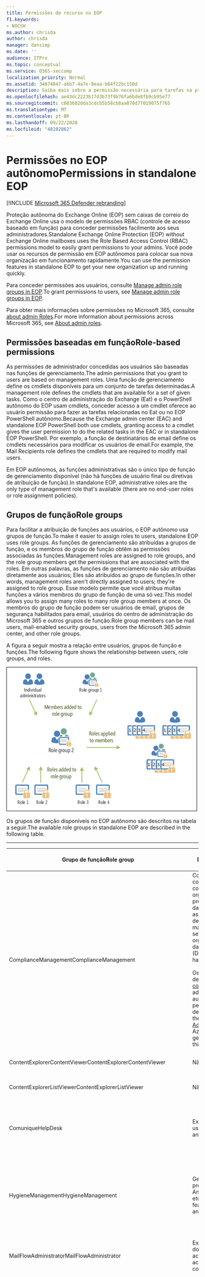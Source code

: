 ```yaml
---
title: Permissões de recurso no EOP
f1.keywords:
- NOCSH
ms.author: chrisda
author: chrisda
manager: dansimp
ms.date: ''
audience: ITPro
ms.topic: conceptual
ms.service: O365-seccomp
localization_priority: Normal
ms.assetid: 34674847-a6b7-4a7e-9eaa-b64f22bc150d
description: Saiba mais sobre a permissão necessária para tarefas na proteção do Exchange Online autônoma
ms.openlocfilehash: ae43dc2223b17d3b73f9b76fa6bde8fb9cb95e77
ms.sourcegitcommit: c083602dda3cdcb5b58cb8aa070d77019075f765
ms.translationtype: MT
ms.contentlocale: pt-BR
ms.lasthandoff: 09/22/2020
ms.locfileid: "48202862"
---
```

# <a name="permissions-in-standalone-eop"></a><span data-ttu-id="3878b-103">Permissões no EOP autônomo</span><span class="sxs-lookup"><span data-stu-id="3878b-103">Permissions in standalone EOP</span></span>

[!INCLUDE [Microsoft 365 Defender rebranding](../includes/microsoft-defender-for-office.md)]


<span data-ttu-id="3878b-104">Proteção autônoma do Exchange Online (EOP) sem caixas de correio do Exchange Online usa o modelo de permissões RBAC (controle de acesso baseado em função) para conceder permissões facilmente aos seus administradores.</span><span class="sxs-lookup"><span data-stu-id="3878b-104">Standalone Exchange Online Protection (EOP) without Exchange Online mailboxes uses the Role Based Access Control (RBAC) permissions model to easily grant permissions to your admins.</span></span> <span data-ttu-id="3878b-105">Você pode usar os recursos de permissão em EOP autônomos para colocar sua nova organização em funcionamento rapidamente.</span><span class="sxs-lookup"><span data-stu-id="3878b-105">You can use the permission features in standalone EOP to get your new organization up and running quickly.</span></span>

<span data-ttu-id="3878b-106">Para conceder permissões aos usuários, consulte [Manage admin role groups in EOP](manage-admin-role-group-permissions-in-eop.md).</span><span class="sxs-lookup"><span data-stu-id="3878b-106">To grant permissions to users, see [Manage admin role groups in EOP](manage-admin-role-group-permissions-in-eop.md).</span></span>

<span data-ttu-id="3878b-107">Para obter mais informações sobre permissões no Microsoft 365, consulte [about admin Roles](https://docs.microsoft.com/microsoft-365/admin/add-users/about-admin-roles).</span><span class="sxs-lookup"><span data-stu-id="3878b-107">For more information about permissions across Microsoft 365, see [About admin roles](https://docs.microsoft.com/microsoft-365/admin/add-users/about-admin-roles).</span></span>

## <a name="role-based-permissions"></a><span data-ttu-id="3878b-108">Permissões baseadas em função</span><span class="sxs-lookup"><span data-stu-id="3878b-108">Role-based permissions</span></span>

<span data-ttu-id="3878b-109">As permissões de administrador concedidas aos usuários são baseadas nas funções de gerenciamento.</span><span class="sxs-lookup"><span data-stu-id="3878b-109">The admin permissions that you grant to users are based on management roles.</span></span> <span data-ttu-id="3878b-110">Uma função de gerenciamento define os cmdlets disponíveis para um conjunto de tarefas determinadas.</span><span class="sxs-lookup"><span data-stu-id="3878b-110">A management role defines the cmdlets that are available for a set of given tasks.</span></span> <span data-ttu-id="3878b-111">Como o centro de administração do Exchange (Eat) e o PowerShell autônomo do EOP usam cmdlets, conceder acesso a um cmdlet oferece ao usuário permissão para fazer as tarefas relacionadas no Eat ou no EOP PowerShell autônomo.</span><span class="sxs-lookup"><span data-stu-id="3878b-111">Because the Exchange admin center (EAC) and standalone EOP PowerShell both use cmdlets, granting access to a cmdlet gives the user permission to do the related tasks in the EAC or in standalone EOP PowerShell.</span></span> <span data-ttu-id="3878b-112">Por exemplo, a função de destinatários de email define os cmdlets necessários para modificar os usuários de email.</span><span class="sxs-lookup"><span data-stu-id="3878b-112">For example, the Mail Recipients role defines the cmdlets that are required to modify mail users.</span></span>

<span data-ttu-id="3878b-113">Em EOP autônomos, as funções administrativas são o único tipo de função de gerenciamento disponível (não há funções de usuário final ou diretivas de atribuição de função).</span><span class="sxs-lookup"><span data-stu-id="3878b-113">In standalone EOP, administrative roles are the only type of management role that's available (there are no end-user roles or role assignment policies).</span></span>

## <a name="role-groups"></a><span data-ttu-id="3878b-114">Grupos de função</span><span class="sxs-lookup"><span data-stu-id="3878b-114">Role groups</span></span>

<span data-ttu-id="3878b-115">Para facilitar a atribuição de funções aos usuários, o EOP autônomo usa grupos de função.</span><span class="sxs-lookup"><span data-stu-id="3878b-115">To make it easier to assign roles to users, standalone EOP uses role groups.</span></span> <span data-ttu-id="3878b-116">As funções de gerenciamento são atribuídas a grupos de função, e os membros do grupo de função obtêm as permissões associadas às funções.</span><span class="sxs-lookup"><span data-stu-id="3878b-116">Management roles are assigned to role groups, and the role group members get the permissions that are associated with the roles.</span></span> <span data-ttu-id="3878b-117">Em outras palavras, as funções de gerenciamento não são atribuídas diretamente aos usuários; Eles são atribuídos ao grupo de funções.</span><span class="sxs-lookup"><span data-stu-id="3878b-117">In other words, management roles aren't directly assigned to users; they're assigned to role group.</span></span> <span data-ttu-id="3878b-118">Esse modelo permite que você atribua muitas funções a vários membros do grupo de função de uma só vez.</span><span class="sxs-lookup"><span data-stu-id="3878b-118">This model allows you to assign many roles to many role group members at once.</span></span> <span data-ttu-id="3878b-119">Os membros do grupo de função podem ser usuários de email, grupos de segurança habilitados para email, usuários do centro de administração do Microsoft 365 e outros grupos de função.</span><span class="sxs-lookup"><span data-stu-id="3878b-119">Role group members can be mail users, mail-enabled security groups, users from the Microsoft 365 admin center, and other role groups.</span></span>

<span data-ttu-id="3878b-120">A figura a seguir mostra a relação entre usuários, grupos de função e funções.</span><span class="sxs-lookup"><span data-stu-id="3878b-120">The following figure shows the relationship between users, role groups, and roles.</span></span>

![Função, grupo de funções e relacionamentos de membros](../../media/ITPro_Security_RBAC_EXO_SimplifiedRoleGroupRelationship.png)

<span data-ttu-id="3878b-122">Os grupos de função disponíveis no EOP autônomo são descritos na tabela a seguir.</span><span class="sxs-lookup"><span data-stu-id="3878b-122">The available role groups in standalone EOP are described in the following table.</span></span>

****

|<span data-ttu-id="3878b-123">Grupo de função</span><span class="sxs-lookup"><span data-stu-id="3878b-123">Role group</span></span>|<span data-ttu-id="3878b-124">Descrição</span><span class="sxs-lookup"><span data-stu-id="3878b-124">Description</span></span>|<span data-ttu-id="3878b-125">Funções padrão atribuídas</span><span class="sxs-lookup"><span data-stu-id="3878b-125">Default roles assigned</span></span>|
|---|---|---|
|<span data-ttu-id="3878b-126">ComplianceManagement</span><span class="sxs-lookup"><span data-stu-id="3878b-126">ComplianceManagement</span></span>|<span data-ttu-id="3878b-127">Configure e gerencie as configurações de conformidade dentro da organização, incluindo prevenção de perda de dados (DLP) se sua assinatura tiver recursos de DLP.</span><span class="sxs-lookup"><span data-stu-id="3878b-127">Configure and manage compliance settings within the organization, including data loss prevention (DLP) if your subscription has DLP capabilities.</span></span> <br/><br/> <span data-ttu-id="3878b-128">Os membros da função de [administrador de conformidade](https://docs.microsoft.com/azure/active-directory/users-groups-roles/directory-assign-admin-roles#compliance-administrator) no Azure ad obtêm automaticamente as permissões desse grupo de função.</span><span class="sxs-lookup"><span data-stu-id="3878b-128">Members of the [Compliance Administrator](https://docs.microsoft.com/azure/active-directory/users-groups-roles/directory-assign-admin-roles#compliance-administrator) role in Azure AD automatically get the permissions of this role group.</span></span>|<span data-ttu-id="3878b-129">Logs de auditoria</span><span class="sxs-lookup"><span data-stu-id="3878b-129">Audit Logs</span></span> <br/><br/> <span data-ttu-id="3878b-130">Administração de conformidade</span><span class="sxs-lookup"><span data-stu-id="3878b-130">Compliance Administration</span></span> <br/><br/> <span data-ttu-id="3878b-131">Gerenciamento de Direitos de Informação</span><span class="sxs-lookup"><span data-stu-id="3878b-131">Information Rights Management</span></span> <br/><br/> <span data-ttu-id="3878b-132">Gerenciamento de retenção</span><span class="sxs-lookup"><span data-stu-id="3878b-132">Retention Management</span></span> <br/><br/> <span data-ttu-id="3878b-133">Logs de auditoria somente para exibição</span><span class="sxs-lookup"><span data-stu-id="3878b-133">View-Only Audit Logs</span></span> <br/><br/> <span data-ttu-id="3878b-134">Configuração Somente para Exibição</span><span class="sxs-lookup"><span data-stu-id="3878b-134">View-Only Configuration</span></span> <br/><br/> <span data-ttu-id="3878b-135">Destinatários Somente para Exibição</span><span class="sxs-lookup"><span data-stu-id="3878b-135">View-Only Recipients</span></span>|
|<span data-ttu-id="3878b-136">ContentExplorerContentViewer</span><span class="sxs-lookup"><span data-stu-id="3878b-136">ContentExplorerContentViewer</span></span>|<span data-ttu-id="3878b-137">Não usado.</span><span class="sxs-lookup"><span data-stu-id="3878b-137">Not used.</span></span>|<span data-ttu-id="3878b-138">Visualizador de conteúdo de classificação de dados</span><span class="sxs-lookup"><span data-stu-id="3878b-138">Data Classification Content Viewer</span></span>|
|<span data-ttu-id="3878b-139">ContentExplorerListViewer</span><span class="sxs-lookup"><span data-stu-id="3878b-139">ContentExplorerListViewer</span></span>|<span data-ttu-id="3878b-140">Não usado.</span><span class="sxs-lookup"><span data-stu-id="3878b-140">Not used.</span></span>|<span data-ttu-id="3878b-141">Visualizador de lista de classificação de dados</span><span class="sxs-lookup"><span data-stu-id="3878b-141">Data Classification List Viewer</span></span>|
|<span data-ttu-id="3878b-142">Comunique</span><span class="sxs-lookup"><span data-stu-id="3878b-142">HelpDesk</span></span>|<span data-ttu-id="3878b-143">Exibir e gerenciar usuários de email.</span><span class="sxs-lookup"><span data-stu-id="3878b-143">View and manage mail users.</span></span>|<span data-ttu-id="3878b-144">Redefinir senha</span><span class="sxs-lookup"><span data-stu-id="3878b-144">Reset Password</span></span> <br/><br/> <span data-ttu-id="3878b-145">Opções do usuário</span><span class="sxs-lookup"><span data-stu-id="3878b-145">User Options</span></span> <br/><br/> <span data-ttu-id="3878b-146">Destinatários Somente para Exibição</span><span class="sxs-lookup"><span data-stu-id="3878b-146">View-Only Recipients</span></span>|
|<span data-ttu-id="3878b-147">HygieneManagement</span><span class="sxs-lookup"><span data-stu-id="3878b-147">HygieneManagement</span></span>|<span data-ttu-id="3878b-148">Gerenciar recursos de proteção (anti-spam, Antimalware, etc.).</span><span class="sxs-lookup"><span data-stu-id="3878b-148">Manage protection features (anti-spam, anti-malware, etc.).</span></span>|<span data-ttu-id="3878b-149">Higiene de transporte</span><span class="sxs-lookup"><span data-stu-id="3878b-149">Transport Hygiene</span></span> <br/><br/> <span data-ttu-id="3878b-150">Configuração Somente para Exibição</span><span class="sxs-lookup"><span data-stu-id="3878b-150">View-Only Configuration</span></span> <br/><br/> <span data-ttu-id="3878b-151">Destinatários Somente para Exibição</span><span class="sxs-lookup"><span data-stu-id="3878b-151">View-Only Recipients</span></span>|
|<span data-ttu-id="3878b-152">MailFlowAdministrator</span><span class="sxs-lookup"><span data-stu-id="3878b-152">MailFlowAdministrator</span></span>|<span data-ttu-id="3878b-153">Exibir e gerenciar domínios e conectores aceitos</span><span class="sxs-lookup"><span data-stu-id="3878b-153">View and manage accepted domains and connectors</span></span>|<span data-ttu-id="3878b-154">Domínios remotos e aceitos</span><span class="sxs-lookup"><span data-stu-id="3878b-154">Remote and Accepted Domains</span></span> <br/><br/> <span data-ttu-id="3878b-155">Destinatários Somente para Exibição</span><span class="sxs-lookup"><span data-stu-id="3878b-155">View-Only Recipients</span></span>|
|<span data-ttu-id="3878b-156">Gerenciamento</span><span class="sxs-lookup"><span data-stu-id="3878b-156">OrganizationManagement</span></span>|<span data-ttu-id="3878b-157">Acesso de administrador a toda a organização e a capacidade de executar praticamente qualquer tarefa.</span><span class="sxs-lookup"><span data-stu-id="3878b-157">Admin access to the entire organization and the ability to perform almost any task.</span></span> <br/><br/> <span data-ttu-id="3878b-158">Os membros da função de [administrador global](https://docs.microsoft.com/azure/active-directory/users-groups-roles/directory-assign-admin-roles#global-administrator--company-administrator) no Azure ad obtêm automaticamente as permissões desse grupo de funções.</span><span class="sxs-lookup"><span data-stu-id="3878b-158">Members of the [Global Administrator](https://docs.microsoft.com/azure/active-directory/users-groups-roles/directory-assign-admin-roles#global-administrator--company-administrator) role in Azure AD automatically get the permissions of this role group.</span></span> <br/><br/> <span data-ttu-id="3878b-159">**Importante**: como o grupo de função gerenciamento é uma função poderosa, somente os usuários que executam tarefas administrativas em nível organizacional devem ser membros desse grupo de função.</span><span class="sxs-lookup"><span data-stu-id="3878b-159">**Important**: Because the OrganizationManagement role group is a powerful role, only users that perform organizational-level administrative tasks should be members of this role group.</span></span>|<span data-ttu-id="3878b-160">AntiMalware</span><span class="sxs-lookup"><span data-stu-id="3878b-160">AntiMalware</span></span> <br/><br/> <span data-ttu-id="3878b-161">Anti</span><span class="sxs-lookup"><span data-stu-id="3878b-161">AntiSpam</span></span> <br/><br/> <span data-ttu-id="3878b-162">Logs de auditoria</span><span class="sxs-lookup"><span data-stu-id="3878b-162">Audit Logs</span></span> <br/><br/> <span data-ttu-id="3878b-163">Administrador de Conformidade</span><span class="sxs-lookup"><span data-stu-id="3878b-163">Compliance Administrator</span></span> <br/><br/> <span data-ttu-id="3878b-164">Grupos dinâmicos de distribuição</span><span class="sxs-lookup"><span data-stu-id="3878b-164">Distribution Groups</span></span> <br/><br/> <span data-ttu-id="3878b-165">Gerenciamento de Direitos de Informação</span><span class="sxs-lookup"><span data-stu-id="3878b-165">Information Rights Management</span></span> <br/><br/> <span data-ttu-id="3878b-166">Criação de Destinatário de Email</span><span class="sxs-lookup"><span data-stu-id="3878b-166">Mail Recipient Creation</span></span> <br/><br/> <span data-ttu-id="3878b-167">Destinatários de Email</span><span class="sxs-lookup"><span data-stu-id="3878b-167">Mail Recipients</span></span> <br/><br/> <span data-ttu-id="3878b-168">Controle de Mensagens</span><span class="sxs-lookup"><span data-stu-id="3878b-168">Message Tracking</span></span> <br/><br/> <span data-ttu-id="3878b-169">Migração</span><span class="sxs-lookup"><span data-stu-id="3878b-169">Migration</span></span> <br/><br/> <span data-ttu-id="3878b-170">Acesso para cliente da organização</span><span class="sxs-lookup"><span data-stu-id="3878b-170">Organization Client Access</span></span> <br/><br/> <span data-ttu-id="3878b-171">Configuração da organização</span><span class="sxs-lookup"><span data-stu-id="3878b-171">Organization Configuration</span></span> <br/><br/> <span data-ttu-id="3878b-172">Configurações de transporte da organização</span><span class="sxs-lookup"><span data-stu-id="3878b-172">Organization Transport Settings</span></span> <br/><br/> <span data-ttu-id="3878b-173">Quarentena</span><span class="sxs-lookup"><span data-stu-id="3878b-173">Quarantine</span></span> <br/><br/> <span data-ttu-id="3878b-174">Diretivas de Destinatário</span><span class="sxs-lookup"><span data-stu-id="3878b-174">Recipient Policies</span></span> <br/><br/> <span data-ttu-id="3878b-175">Domínios remotos e aceitos</span><span class="sxs-lookup"><span data-stu-id="3878b-175">Remote and Accepted Domains</span></span> <br/><br/> <span data-ttu-id="3878b-176">Redefinir senha</span><span class="sxs-lookup"><span data-stu-id="3878b-176">Reset Password</span></span> <br/><br/> <span data-ttu-id="3878b-177">Gerenciamento de retenção</span><span class="sxs-lookup"><span data-stu-id="3878b-177">Retention Management</span></span> <br/><br/> <span data-ttu-id="3878b-178">Gerenciamento de função</span><span class="sxs-lookup"><span data-stu-id="3878b-178">Role Management</span></span> <br/><br/> <span data-ttu-id="3878b-179">Administrador de Segurança</span><span class="sxs-lookup"><span data-stu-id="3878b-179">Security Administrator</span></span> <br/><br/> <span data-ttu-id="3878b-180">Associação e criação de grupos de segurança</span><span class="sxs-lookup"><span data-stu-id="3878b-180">Security Group Creation and Membership</span></span> <br/><br/> <span data-ttu-id="3878b-181">Leitor de segurança</span><span class="sxs-lookup"><span data-stu-id="3878b-181">Security Reader</span></span> <br/><br/> <span data-ttu-id="3878b-182">Administrador de rótulo de confidencialidade</span><span class="sxs-lookup"><span data-stu-id="3878b-182">Sensitivity Label Administrator</span></span> <br/><br/> <span data-ttu-id="3878b-183">Supervisão</span><span class="sxs-lookup"><span data-stu-id="3878b-183">Supervision</span></span> <br/><br/> <span data-ttu-id="3878b-184">Higiene de transporte</span><span class="sxs-lookup"><span data-stu-id="3878b-184">Transport Hygiene</span></span> <br/><br/> <span data-ttu-id="3878b-185">Regras de Transporte</span><span class="sxs-lookup"><span data-stu-id="3878b-185">Transport Rules</span></span> <br/><br/> <span data-ttu-id="3878b-186">Opções do usuário</span><span class="sxs-lookup"><span data-stu-id="3878b-186">User Options</span></span> <br/><br/> <span data-ttu-id="3878b-187">Somente exibição Antimalware</span><span class="sxs-lookup"><span data-stu-id="3878b-187">View-Only AntiMalware</span></span> <br/><br/> <span data-ttu-id="3878b-188">AntiSpam somente para exibição</span><span class="sxs-lookup"><span data-stu-id="3878b-188">View-Only AntiSpam</span></span> <br/><br/> <span data-ttu-id="3878b-189">Logs de auditoria somente para exibição</span><span class="sxs-lookup"><span data-stu-id="3878b-189">View-Only Audit Logs</span></span> <br/><br/> <span data-ttu-id="3878b-190">Configuração Somente para Exibição</span><span class="sxs-lookup"><span data-stu-id="3878b-190">View-Only Configuration</span></span> <br/><br/> <span data-ttu-id="3878b-191">Quarentena somente para exibição</span><span class="sxs-lookup"><span data-stu-id="3878b-191">View-Only Quarantine</span></span> <br/><br/> <span data-ttu-id="3878b-192">Destinatários Somente para Exibição</span><span class="sxs-lookup"><span data-stu-id="3878b-192">View-Only Recipients</span></span> <br/><br/> <span data-ttu-id="3878b-193">Inteligência de ameaças somente para exibição</span><span class="sxs-lookup"><span data-stu-id="3878b-193">View-Only Threat Intelligence</span></span>|
|<span data-ttu-id="3878b-194">QuarantineAdministrator</span><span class="sxs-lookup"><span data-stu-id="3878b-194">QuarantineAdministrator</span></span>|<span data-ttu-id="3878b-195">Gerenciar mensagens em quarentena para todos os destinatários.</span><span class="sxs-lookup"><span data-stu-id="3878b-195">Manage quarantined messages for all recipients.</span></span>|<span data-ttu-id="3878b-196">Quarentena</span><span class="sxs-lookup"><span data-stu-id="3878b-196">Quarantine</span></span>|
|<span data-ttu-id="3878b-197">RecipientManagement</span><span class="sxs-lookup"><span data-stu-id="3878b-197">RecipientManagement</span></span>|<span data-ttu-id="3878b-198">Criar, gerenciar e remover objetos de destinatário na organização.</span><span class="sxs-lookup"><span data-stu-id="3878b-198">Create, manage, and remove recipient objects in the organization.</span></span>|<span data-ttu-id="3878b-199">Grupos dinâmicos de distribuição</span><span class="sxs-lookup"><span data-stu-id="3878b-199">Distribution Groups</span></span> <br/><br/> <span data-ttu-id="3878b-200">Criação de Destinatário de Email</span><span class="sxs-lookup"><span data-stu-id="3878b-200">Mail Recipient Creation</span></span> <br/><br/> <span data-ttu-id="3878b-201">Destinatários de Email</span><span class="sxs-lookup"><span data-stu-id="3878b-201">Mail Recipients</span></span> <br/><br/> <span data-ttu-id="3878b-202">Controle de Mensagens</span><span class="sxs-lookup"><span data-stu-id="3878b-202">Message Tracking</span></span> <br/><br/> <span data-ttu-id="3878b-203">Migração</span><span class="sxs-lookup"><span data-stu-id="3878b-203">Migration</span></span> <br/><br/> <span data-ttu-id="3878b-204">Diretivas de Destinatário</span><span class="sxs-lookup"><span data-stu-id="3878b-204">Recipient Policies</span></span> <br/><br/> <span data-ttu-id="3878b-205">Redefinir senha</span><span class="sxs-lookup"><span data-stu-id="3878b-205">Reset Password</span></span>|
|<span data-ttu-id="3878b-206">RecordsManagement</span><span class="sxs-lookup"><span data-stu-id="3878b-206">RecordsManagement</span></span>|<span data-ttu-id="3878b-207">Configurar recursos de conformidade, como marcas de política de retenção, classificações de mensagens e regras de fluxo de emails (também conhecidas como regras de transporte).</span><span class="sxs-lookup"><span data-stu-id="3878b-207">Configure compliance features, such as retention policy tags, message classifications, and mail flow rules (also known as transport rules).</span></span>|<span data-ttu-id="3878b-208">Rastreamento de Mensagem</span><span class="sxs-lookup"><span data-stu-id="3878b-208">Message Tracking</span></span> <br/><br/> <span data-ttu-id="3878b-209">Gerenciamento de retenção</span><span class="sxs-lookup"><span data-stu-id="3878b-209">Retention Management</span></span> <br/><br/> <span data-ttu-id="3878b-210">Regras de Transporte</span><span class="sxs-lookup"><span data-stu-id="3878b-210">Transport Rules</span></span>|
|<span data-ttu-id="3878b-211">SecurityAdministrator</span><span class="sxs-lookup"><span data-stu-id="3878b-211">SecurityAdministrator</span></span>|<span data-ttu-id="3878b-212">Configure todos os aspectos de proteção na organização (antispam, Antimalware, antifalsificação, quarentena, etc.).</span><span class="sxs-lookup"><span data-stu-id="3878b-212">Configure all aspects of protection in the organization (anti-spam, anti-malware, anti-spoofing, quarantine, etc.).</span></span> <br/><br/> <span data-ttu-id="3878b-213">Os membros da função de [administrador de segurança](https://docs.microsoft.com/azure/active-directory/users-groups-roles/directory-assign-admin-roles#security-administrator) no Azure ad obtêm automaticamente as permissões desse grupo de função.</span><span class="sxs-lookup"><span data-stu-id="3878b-213">Members of the [Security Administrator](https://docs.microsoft.com/azure/active-directory/users-groups-roles/directory-assign-admin-roles#security-administrator) role in Azure AD automatically get the permissions of this role group.</span></span>|<span data-ttu-id="3878b-214">AntiMalware</span><span class="sxs-lookup"><span data-stu-id="3878b-214">AntiMalware</span></span> <br/><br/> <span data-ttu-id="3878b-215">Anti</span><span class="sxs-lookup"><span data-stu-id="3878b-215">AntiSpam</span></span> <br/><br/> <span data-ttu-id="3878b-216">Logs de auditoria</span><span class="sxs-lookup"><span data-stu-id="3878b-216">Audit Logs</span></span> <br/><br/> <span data-ttu-id="3878b-217">Quarentena</span><span class="sxs-lookup"><span data-stu-id="3878b-217">Quarantine</span></span> <br/><br/> <span data-ttu-id="3878b-218">Administrador de Segurança</span><span class="sxs-lookup"><span data-stu-id="3878b-218">Security Administrator</span></span> <br/><br/> <span data-ttu-id="3878b-219">Administrador de rótulo de confidencialidade</span><span class="sxs-lookup"><span data-stu-id="3878b-219">Sensitivity Label Administrator</span></span> <br/><br/> <span data-ttu-id="3878b-220">Somente exibição Antimalware</span><span class="sxs-lookup"><span data-stu-id="3878b-220">View-Only AntiMalware</span></span> <br/><br/> <span data-ttu-id="3878b-221">AntiSpam somente para exibição</span><span class="sxs-lookup"><span data-stu-id="3878b-221">View-Only AntiSpam</span></span> <br/><br/> <span data-ttu-id="3878b-222">Logs de auditoria somente para exibição</span><span class="sxs-lookup"><span data-stu-id="3878b-222">View-Only Audit Logs</span></span> <br/><br/> <span data-ttu-id="3878b-223">Quarentena somente para exibição</span><span class="sxs-lookup"><span data-stu-id="3878b-223">View-Only Quarantine</span></span> <br/><br/> <span data-ttu-id="3878b-224">Inteligência de ameaças somente para exibição</span><span class="sxs-lookup"><span data-stu-id="3878b-224">View-Only Threat Intelligence</span></span>|
|<span data-ttu-id="3878b-225">SecurityReader</span><span class="sxs-lookup"><span data-stu-id="3878b-225">SecurityReader</span></span>|<span data-ttu-id="3878b-226">Acesso somente de exibição a todos os aspectos de proteção na organização (antispam, Antimalware, antifalsificação, quarentena, etc.).</span><span class="sxs-lookup"><span data-stu-id="3878b-226">View-only access to all aspects of protection in the organization (anti-spam, anti-malware, anti-spoofing, quarantine, etc.).</span></span> <br/><br/> <span data-ttu-id="3878b-227">Os membros da função de [leitor de segurança](https://docs.microsoft.com/azure/active-directory/users-groups-roles/directory-assign-admin-roles#security-reader) no Azure ad obtêm automaticamente as permissões desse grupo de função.</span><span class="sxs-lookup"><span data-stu-id="3878b-227">Members of the [Security Reader](https://docs.microsoft.com/azure/active-directory/users-groups-roles/directory-assign-admin-roles#security-reader) role in Azure AD automatically get the permissions of this role group.</span></span>|<span data-ttu-id="3878b-228">Leitor de segurança</span><span class="sxs-lookup"><span data-stu-id="3878b-228">Security Reader</span></span> <br/><br/> <span data-ttu-id="3878b-229">Somente exibição Antimalware</span><span class="sxs-lookup"><span data-stu-id="3878b-229">View-Only AntiMalware</span></span> <br/><br/> <span data-ttu-id="3878b-230">AntiSpam somente para exibição</span><span class="sxs-lookup"><span data-stu-id="3878b-230">View-Only AntiSpam</span></span> <br/><br/> <span data-ttu-id="3878b-231">Quarentena somente para exibição</span><span class="sxs-lookup"><span data-stu-id="3878b-231">View-Only Quarantine</span></span> <br/><br/> <span data-ttu-id="3878b-232">Inteligência de ameaças somente para exibição</span><span class="sxs-lookup"><span data-stu-id="3878b-232">View-Only Threat Intelligence</span></span>|
|<span data-ttu-id="3878b-233">TenantAdmins</span><span class="sxs-lookup"><span data-stu-id="3878b-233">TenantAdmins</span></span>|<span data-ttu-id="3878b-234">A associação a este grupo de funções é sincronizada de forma centralizada em serviços e gerenciada centralmente.</span><span class="sxs-lookup"><span data-stu-id="3878b-234">Membership in this role group is synchronized across services and managed centrally.</span></span> <span data-ttu-id="3878b-235">Por padrão, esse grupo de função não recebe nenhuma função.</span><span class="sxs-lookup"><span data-stu-id="3878b-235">By default, this role group is not assigned any roles.</span></span> <span data-ttu-id="3878b-236">No entanto, ele será um membro do grupo de função gerenciamento da organização e herdará essas permissões.</span><span class="sxs-lookup"><span data-stu-id="3878b-236">However, it will be a member of the Organization Management role group and will inherit those permissions.</span></span>|<span data-ttu-id="3878b-237">Nenhuma</span><span class="sxs-lookup"><span data-stu-id="3878b-237">none</span></span>|
|<span data-ttu-id="3878b-238">ViewOnlyOrganizationManagement</span><span class="sxs-lookup"><span data-stu-id="3878b-238">ViewOnlyOrganizationManagement</span></span>|<span data-ttu-id="3878b-239">Exibir os objetos Recipient, Protection e Configuration e suas propriedades na organização.</span><span class="sxs-lookup"><span data-stu-id="3878b-239">View recipient, protection, and configuration objects and their properties in the organization.</span></span>|<span data-ttu-id="3878b-240">Administrador de Conformidade</span><span class="sxs-lookup"><span data-stu-id="3878b-240">Compliance Administrator</span></span> <br/><br/> <span data-ttu-id="3878b-241">Administrador de Segurança</span><span class="sxs-lookup"><span data-stu-id="3878b-241">Security Administrator</span></span> <br/><br/> <span data-ttu-id="3878b-242">Leitor de segurança</span><span class="sxs-lookup"><span data-stu-id="3878b-242">Security Reader</span></span> <br/><br/> <span data-ttu-id="3878b-243">Administrador de rótulo de confidencialidade</span><span class="sxs-lookup"><span data-stu-id="3878b-243">Sensitivity Label Administrator</span></span> <br/><br/> <span data-ttu-id="3878b-244">Configuração Somente para Exibição</span><span class="sxs-lookup"><span data-stu-id="3878b-244">View-Only Configuration</span></span> <br/><br/> <span data-ttu-id="3878b-245">Destinatários Somente para Exibição</span><span class="sxs-lookup"><span data-stu-id="3878b-245">View-Only Recipients</span></span>|
|

<span data-ttu-id="3878b-246">Se você trabalhar em uma pequena organização que tenha apenas alguns administradores, talvez seja necessário adicionar esses usuários somente ao grupo de função gerenciamento da organização, e talvez nunca seja necessário usar os outros grupos de função.</span><span class="sxs-lookup"><span data-stu-id="3878b-246">If you work in a small organization that has only a few admins, you might need to add those users to the Organization Management role group only, and you may never need to use the other role groups.</span></span> <span data-ttu-id="3878b-247">Se você trabalhar em uma organização maior, você pode ter administradores que executam tarefas específicas, como a configuração de destinatários.</span><span class="sxs-lookup"><span data-stu-id="3878b-247">If you work in a larger organization, you might have admins who perform specific tasks, such as recipient configuration.</span></span> <span data-ttu-id="3878b-248">Nesses casos, você pode adicionar um administrador ao grupo de função de gerenciamento de destinatários e outro administrador ao grupo de função de gerenciamento da organização.</span><span class="sxs-lookup"><span data-stu-id="3878b-248">In those cases, you might add one admin to the Recipient Management role group, and another admin to the Organization Management role group.</span></span> <span data-ttu-id="3878b-249">Esses administradores podem gerenciar suas áreas específicas, mas não terão permissões para gerenciar áreas que não são responsáveis.</span><span class="sxs-lookup"><span data-stu-id="3878b-249">Those admins can then manage their specific areas, but they won't have permissions to manage areas they're not responsible for.</span></span>

<span data-ttu-id="3878b-250">Se is grupos de função internos no Exchange Online não corresponderem à função de trabalho de seus administradores, você poderá criar grupos de função e adicionar funções a eles.</span><span class="sxs-lookup"><span data-stu-id="3878b-250">If the built-in role groups in Exchange Online don't match the job function of your administrators, you can create role groups and add roles to them.</span></span> <span data-ttu-id="3878b-251">Para obter mais informações, consulte [Manage role groups in standalone EOP](manage-admin-role-group-permissions-in-eop.md).</span><span class="sxs-lookup"><span data-stu-id="3878b-251">For more information, see [Manage role groups in standalone EOP](manage-admin-role-group-permissions-in-eop.md).</span></span>

## <a name="roles"></a><span data-ttu-id="3878b-252">Funções</span><span class="sxs-lookup"><span data-stu-id="3878b-252">Roles</span></span>

<span data-ttu-id="3878b-253">As funções internas que estão disponíveis em EOP autônomo são descritas na tabela a seguir.</span><span class="sxs-lookup"><span data-stu-id="3878b-253">The built-in roles that are available in standalone EOP are described in the following table.</span></span>

****

|<span data-ttu-id="3878b-254">Função \* \*</span><span class="sxs-lookup"><span data-stu-id="3878b-254">Role\*\*</span></span>|<span data-ttu-id="3878b-255">Descrição</span><span class="sxs-lookup"><span data-stu-id="3878b-255">Description</span></span>|<span data-ttu-id="3878b-256">Atribuições de grupo de função padrão</span><span class="sxs-lookup"><span data-stu-id="3878b-256">Default role group assignments</span></span>|
|---|---|---|
|<span data-ttu-id="3878b-257">AntiMalware</span><span class="sxs-lookup"><span data-stu-id="3878b-257">AntiMalware</span></span>|<span data-ttu-id="3878b-258">Exibir e modificar a configuração e os relatórios de recursos antimalware.</span><span class="sxs-lookup"><span data-stu-id="3878b-258">View and modify the configuration and reports for anti-malware features.</span></span>|<span data-ttu-id="3878b-259">Gerenciamento</span><span class="sxs-lookup"><span data-stu-id="3878b-259">OrganizationManagement</span></span> <br/><br/> <span data-ttu-id="3878b-260">SecurityAdministrator</span><span class="sxs-lookup"><span data-stu-id="3878b-260">SecurityAdministrator</span></span>|
|<span data-ttu-id="3878b-261">Anti</span><span class="sxs-lookup"><span data-stu-id="3878b-261">AntiSpam</span></span>|<span data-ttu-id="3878b-262">Exibir e modificar a configuração e os relatórios para recursos antispam.</span><span class="sxs-lookup"><span data-stu-id="3878b-262">View and modify the configuration and reports for anti-spam features.</span></span>|<span data-ttu-id="3878b-263">Gerenciamento</span><span class="sxs-lookup"><span data-stu-id="3878b-263">OrganizationManagement</span></span> <br/><br/> <span data-ttu-id="3878b-264">SecurityAdministrator</span><span class="sxs-lookup"><span data-stu-id="3878b-264">SecurityAdministrator</span></span>|
|<span data-ttu-id="3878b-265">Logs de auditoria</span><span class="sxs-lookup"><span data-stu-id="3878b-265">Audit Logs</span></span>|<span data-ttu-id="3878b-266">Pesquise o log de auditoria do administrador e visualize os resultados.</span><span class="sxs-lookup"><span data-stu-id="3878b-266">Search the administrator audit log and view the results.</span></span>|<span data-ttu-id="3878b-267">ComplianceManagement</span><span class="sxs-lookup"><span data-stu-id="3878b-267">ComplianceManagement</span></span> <br/><br/> <span data-ttu-id="3878b-268">Gerenciamento</span><span class="sxs-lookup"><span data-stu-id="3878b-268">OrganizationManagement</span></span> <br/><br/> <span data-ttu-id="3878b-269">SecurityAdministrator</span><span class="sxs-lookup"><span data-stu-id="3878b-269">SecurityAdministrator</span></span>|
|<span data-ttu-id="3878b-270">Administrador de conformidade<sup>\*</sup></span><span class="sxs-lookup"><span data-stu-id="3878b-270">Compliance Administrator<sup>\*</sup></span></span>||<span data-ttu-id="3878b-271">ComplianceManagement</span><span class="sxs-lookup"><span data-stu-id="3878b-271">ComplianceManagement</span></span> <br/><br/> <span data-ttu-id="3878b-272">Gerenciamento</span><span class="sxs-lookup"><span data-stu-id="3878b-272">OrganizationManagement</span></span> <br/><br/> <span data-ttu-id="3878b-273">ViewOnlyOrganizationManagement</span><span class="sxs-lookup"><span data-stu-id="3878b-273">ViewOnlyOrganizationManagement</span></span>|
|<span data-ttu-id="3878b-274">Visualizador de conteúdo de classificação de dados<sup>\*</sup></span><span class="sxs-lookup"><span data-stu-id="3878b-274">Data Classification Content Viewer<sup>\*</sup></span></span>||<span data-ttu-id="3878b-275">ContentExplorerContentViewer</span><span class="sxs-lookup"><span data-stu-id="3878b-275">ContentExplorerContentViewer</span></span>|
|<span data-ttu-id="3878b-276">Visualizador de lista de classificação de dados<sup>\*</sup></span><span class="sxs-lookup"><span data-stu-id="3878b-276">Data Classification List Viewer<sup>\*</sup></span></span>||
|<span data-ttu-id="3878b-277">Grupos dinâmicos de distribuição</span><span class="sxs-lookup"><span data-stu-id="3878b-277">Distribution Groups</span></span>|<span data-ttu-id="3878b-278">Crie e gerencie todos os grupos de distribuição, grupos de segurança habilitados para email e membros.</span><span class="sxs-lookup"><span data-stu-id="3878b-278">Create and manage all distribution groups, mail-enabled security groups, and members.</span></span>|<span data-ttu-id="3878b-279">Gerenciamento</span><span class="sxs-lookup"><span data-stu-id="3878b-279">OrganizationManagement</span></span> <br/><br/> <span data-ttu-id="3878b-280">RecipientManagement</span><span class="sxs-lookup"><span data-stu-id="3878b-280">RecipientManagement</span></span>|
|<span data-ttu-id="3878b-281">Gerenciamento de direitos de informação<sup>\*</sup></span><span class="sxs-lookup"><span data-stu-id="3878b-281">Information Rights Management<sup>\*</sup></span></span>||<span data-ttu-id="3878b-282">ComplianceManagement</span><span class="sxs-lookup"><span data-stu-id="3878b-282">ComplianceManagement</span></span> <br/><br/> <span data-ttu-id="3878b-283">Gerenciamento</span><span class="sxs-lookup"><span data-stu-id="3878b-283">OrganizationManagement</span></span>|
|<span data-ttu-id="3878b-284">Criação de Destinatário de Email</span><span class="sxs-lookup"><span data-stu-id="3878b-284">Mail Recipient Creation</span></span>|<span data-ttu-id="3878b-285">Criar e remover usuários de email.</span><span class="sxs-lookup"><span data-stu-id="3878b-285">Create and remove mail users.</span></span>|<span data-ttu-id="3878b-286">Gerenciamento</span><span class="sxs-lookup"><span data-stu-id="3878b-286">OrganizationManagement</span></span> <br/><br/> <span data-ttu-id="3878b-287">RecipientManagement</span><span class="sxs-lookup"><span data-stu-id="3878b-287">RecipientManagement</span></span>|
|<span data-ttu-id="3878b-288">Destinatários de Email</span><span class="sxs-lookup"><span data-stu-id="3878b-288">Mail Recipients</span></span>|<span data-ttu-id="3878b-289">Modificar usuários de email existentes.</span><span class="sxs-lookup"><span data-stu-id="3878b-289">Modify existing mail users.</span></span>|<span data-ttu-id="3878b-290">Gerenciamento</span><span class="sxs-lookup"><span data-stu-id="3878b-290">OrganizationManagement</span></span> <br/><br/> <span data-ttu-id="3878b-291">RecipientManagement</span><span class="sxs-lookup"><span data-stu-id="3878b-291">RecipientManagement</span></span>|
|<span data-ttu-id="3878b-292">Controle de mensagens<sup>\*</sup></span><span class="sxs-lookup"><span data-stu-id="3878b-292">Message Tracking<sup>\*</sup></span></span>||<span data-ttu-id="3878b-293">Gerenciamento</span><span class="sxs-lookup"><span data-stu-id="3878b-293">OrganizationManagement</span></span> <br/><br/> <span data-ttu-id="3878b-294">RecipientManagement</span><span class="sxs-lookup"><span data-stu-id="3878b-294">RecipientManagement</span></span> <br/><br/> <span data-ttu-id="3878b-295">Gerenciamento de Registros</span><span class="sxs-lookup"><span data-stu-id="3878b-295">Records Management</span></span>|
|<span data-ttu-id="3878b-296">Migração<sup>\*</sup></span><span class="sxs-lookup"><span data-stu-id="3878b-296">Migration<sup>\*</sup></span></span>||<span data-ttu-id="3878b-297">Gerenciamento</span><span class="sxs-lookup"><span data-stu-id="3878b-297">OrganizationManagement</span></span> <br/><br/> <span data-ttu-id="3878b-298">RecipientManagement</span><span class="sxs-lookup"><span data-stu-id="3878b-298">RecipientManagement</span></span>|
|<span data-ttu-id="3878b-299">MyBaseOptions</span><span class="sxs-lookup"><span data-stu-id="3878b-299">MyBaseOptions</span></span>|<span data-ttu-id="3878b-300">Permite que os usuários exibam suas próprias mensagens em quarentena.</span><span class="sxs-lookup"><span data-stu-id="3878b-300">Allows users to view their own quarantined messages.</span></span> <br/><br/> <span data-ttu-id="3878b-301">Essa função é atribuída automaticamente aos usuários, e você não pode atribuí-la manualmente.</span><span class="sxs-lookup"><span data-stu-id="3878b-301">This role is automatically assigned to users, and you can't assign it manually.</span></span>|<span data-ttu-id="3878b-302">Nenhuma</span><span class="sxs-lookup"><span data-stu-id="3878b-302">none</span></span>|
|<span data-ttu-id="3878b-303">Acesso para cliente da organização<sup>\*</sup></span><span class="sxs-lookup"><span data-stu-id="3878b-303">Organization Client Access<sup>\*</sup></span></span>||<span data-ttu-id="3878b-304">Gerenciamento</span><span class="sxs-lookup"><span data-stu-id="3878b-304">OrganizationManagement</span></span>|
|<span data-ttu-id="3878b-305">Configuração da organização</span><span class="sxs-lookup"><span data-stu-id="3878b-305">Organization Configuration</span></span>|<span data-ttu-id="3878b-306">Exibir relatórios.</span><span class="sxs-lookup"><span data-stu-id="3878b-306">View reports.</span></span>|<span data-ttu-id="3878b-307">Gerenciamento</span><span class="sxs-lookup"><span data-stu-id="3878b-307">OrganizationManagement</span></span>|
|<span data-ttu-id="3878b-308">Configurações de transporte da organização<sup>\*</sup></span><span class="sxs-lookup"><span data-stu-id="3878b-308">Organization Transport Settings<sup>\*</sup></span></span>||<span data-ttu-id="3878b-309">Gerenciamento</span><span class="sxs-lookup"><span data-stu-id="3878b-309">OrganizationManagement</span></span>|
|<span data-ttu-id="3878b-310">Quarentena</span><span class="sxs-lookup"><span data-stu-id="3878b-310">Quarantine</span></span>|<span data-ttu-id="3878b-311">Gerencie todos os tipos de mensagens em quarentena para todos os destinatários.</span><span class="sxs-lookup"><span data-stu-id="3878b-311">Manage all types of quarantined message for all recipients.</span></span>|<span data-ttu-id="3878b-312">Gerenciamento</span><span class="sxs-lookup"><span data-stu-id="3878b-312">OrganizationManagement</span></span> <br/><br/> <span data-ttu-id="3878b-313">QuarantineAdministrator</span><span class="sxs-lookup"><span data-stu-id="3878b-313">QuarantineAdministrator</span></span> <br/><br/> <span data-ttu-id="3878b-314">SecurityAdministrator</span><span class="sxs-lookup"><span data-stu-id="3878b-314">SecurityAdministrator</span></span>|
|<span data-ttu-id="3878b-315">Políticas de destinatário<sup>\*</sup></span><span class="sxs-lookup"><span data-stu-id="3878b-315">Recipient Policies<sup>\*</sup></span></span>||<span data-ttu-id="3878b-316">Gerenciamento</span><span class="sxs-lookup"><span data-stu-id="3878b-316">OrganizationManagement</span></span> <br/><br/> <span data-ttu-id="3878b-317">RecipientManagement</span><span class="sxs-lookup"><span data-stu-id="3878b-317">RecipientManagement</span></span>|
|<span data-ttu-id="3878b-318">Domínios remotos e aceitos</span><span class="sxs-lookup"><span data-stu-id="3878b-318">Remote and Accepted Domains</span></span>|<span data-ttu-id="3878b-319">Gerenciar domínios remotos, domínios aceitos e conectores.</span><span class="sxs-lookup"><span data-stu-id="3878b-319">Manage remote domains, accepted domains, and connectors.</span></span>|<span data-ttu-id="3878b-320">MailFlowAdministrator</span><span class="sxs-lookup"><span data-stu-id="3878b-320">MailFlowAdministrator</span></span> <br/><br/> <span data-ttu-id="3878b-321">Gerenciamento</span><span class="sxs-lookup"><span data-stu-id="3878b-321">OrganizationManagement</span></span>|
|<span data-ttu-id="3878b-322">Redefinir senha<sup>\*</sup></span><span class="sxs-lookup"><span data-stu-id="3878b-322">Reset Password<sup>\*</sup></span></span>||<span data-ttu-id="3878b-323">Comunique</span><span class="sxs-lookup"><span data-stu-id="3878b-323">HelpDesk</span></span> <br/><br/> <span data-ttu-id="3878b-324">Gerenciamento</span><span class="sxs-lookup"><span data-stu-id="3878b-324">OrganizationManagement</span></span> <br/><br/> <span data-ttu-id="3878b-325">RecipientManagement</span><span class="sxs-lookup"><span data-stu-id="3878b-325">RecipientManagement</span></span>|
|<span data-ttu-id="3878b-326">Gerenciamento de retenção<sup>\*</sup></span><span class="sxs-lookup"><span data-stu-id="3878b-326">Retention Management<sup>\*</sup></span></span>||<span data-ttu-id="3878b-327">ComplianceManagement</span><span class="sxs-lookup"><span data-stu-id="3878b-327">ComplianceManagement</span></span> <br/><br/> <span data-ttu-id="3878b-328">Gerenciamento</span><span class="sxs-lookup"><span data-stu-id="3878b-328">OrganizationManagement</span></span> <br/><br/> <span data-ttu-id="3878b-329">RecordsManagement</span><span class="sxs-lookup"><span data-stu-id="3878b-329">RecordsManagement</span></span>|
|<span data-ttu-id="3878b-330">Gerenciamento de função</span><span class="sxs-lookup"><span data-stu-id="3878b-330">Role Management</span></span>|<span data-ttu-id="3878b-331">Criar e gerenciar grupos de função.</span><span class="sxs-lookup"><span data-stu-id="3878b-331">Create and manage role groups.</span></span>|<span data-ttu-id="3878b-332">Gerenciamento</span><span class="sxs-lookup"><span data-stu-id="3878b-332">OrganizationManagement</span></span>|
|<span data-ttu-id="3878b-333">Administrador de Segurança</span><span class="sxs-lookup"><span data-stu-id="3878b-333">Security Administrator</span></span>|<span data-ttu-id="3878b-334">Gerenciar a configuração e os relatórios de todos os recursos de segurança e proteção.</span><span class="sxs-lookup"><span data-stu-id="3878b-334">Manage the configuration and reports for all security and protection features.</span></span>|<span data-ttu-id="3878b-335">Gerenciamento</span><span class="sxs-lookup"><span data-stu-id="3878b-335">OrganizationManagement</span></span> <br/><br/> <span data-ttu-id="3878b-336">SecurityAdministrator</span><span class="sxs-lookup"><span data-stu-id="3878b-336">SecurityAdministrator</span></span> <br/><br/> <span data-ttu-id="3878b-337">ViewOnlyOrganizationManagement</span><span class="sxs-lookup"><span data-stu-id="3878b-337">ViewOnlyOrganizationManagement</span></span>|
|<span data-ttu-id="3878b-338">Associação e criação de grupos de segurança</span><span class="sxs-lookup"><span data-stu-id="3878b-338">Security Group Creation and Membership</span></span>|<span data-ttu-id="3878b-339">Criar e gerenciar grupos de segurança habilitados para email.</span><span class="sxs-lookup"><span data-stu-id="3878b-339">Create and manage mail-enabled security groups.</span></span>|<span data-ttu-id="3878b-340">Gerenciamento</span><span class="sxs-lookup"><span data-stu-id="3878b-340">OrganizationManagement</span></span>|
|<span data-ttu-id="3878b-341">Leitor de segurança</span><span class="sxs-lookup"><span data-stu-id="3878b-341">Security Reader</span></span>|<span data-ttu-id="3878b-342">Exibir a configuração e os relatórios de recursos de segurança e proteção.</span><span class="sxs-lookup"><span data-stu-id="3878b-342">View the configuration and reports for security and protection features.</span></span>|<span data-ttu-id="3878b-343">Gerenciamento de Organização</span><span class="sxs-lookup"><span data-stu-id="3878b-343">Organization Management</span></span> <br/><br/> <span data-ttu-id="3878b-344">SecurityReader</span><span class="sxs-lookup"><span data-stu-id="3878b-344">SecurityReader</span></span> <br/><br/> <span data-ttu-id="3878b-345">ViewOnlyOrganizationManagement</span><span class="sxs-lookup"><span data-stu-id="3878b-345">ViewOnlyOrganizationManagement</span></span>|
|<span data-ttu-id="3878b-346">Administrador de rótulo de confidencialidade<sup>\*</sup></span><span class="sxs-lookup"><span data-stu-id="3878b-346">Sensitivity Label Administrator<sup>\*</sup></span></span>||<span data-ttu-id="3878b-347">Gerenciamento</span><span class="sxs-lookup"><span data-stu-id="3878b-347">OrganizationManagement</span></span> <br/><br/> <span data-ttu-id="3878b-348">SecurityAdministrator</span><span class="sxs-lookup"><span data-stu-id="3878b-348">SecurityAdministrator</span></span> <br/><br/> <span data-ttu-id="3878b-349">ViewOnlyOrganizationManagement</span><span class="sxs-lookup"><span data-stu-id="3878b-349">ViewOnlyOrganizationManagement</span></span>|
|<span data-ttu-id="3878b-350">Supervisão<sup>\*</sup></span><span class="sxs-lookup"><span data-stu-id="3878b-350">Supervision<sup>\*</sup></span></span>||<span data-ttu-id="3878b-351">Gerenciamento</span><span class="sxs-lookup"><span data-stu-id="3878b-351">OrganizationManagement</span></span>|
|<span data-ttu-id="3878b-352">Higiene de transporte</span><span class="sxs-lookup"><span data-stu-id="3878b-352">Transport Hygiene</span></span>|<span data-ttu-id="3878b-353">Gerencie recursos antimalware, antispam e antifalsificação.</span><span class="sxs-lookup"><span data-stu-id="3878b-353">Manage anti-malware, anti-spam features, and anti-spoofing features.</span></span>|<span data-ttu-id="3878b-354">HygieneManagement</span><span class="sxs-lookup"><span data-stu-id="3878b-354">HygieneManagement</span></span> <br/><br/> <span data-ttu-id="3878b-355">Gerenciamento</span><span class="sxs-lookup"><span data-stu-id="3878b-355">OrganizationManagement</span></span>|
|<span data-ttu-id="3878b-356">Regras de Transporte</span><span class="sxs-lookup"><span data-stu-id="3878b-356">Transport Rules</span></span>|<span data-ttu-id="3878b-357">Criar e gerenciar regras de fluxo de emails (também conhecidas como regras de transporte).</span><span class="sxs-lookup"><span data-stu-id="3878b-357">Create and manage mail flow rules (also known as transport rules).</span></span>|<span data-ttu-id="3878b-358">Gerenciamento</span><span class="sxs-lookup"><span data-stu-id="3878b-358">OrganizationManagement</span></span> <br/><br/> <span data-ttu-id="3878b-359">RecordsManagement</span><span class="sxs-lookup"><span data-stu-id="3878b-359">RecordsManagement</span></span>|
|<span data-ttu-id="3878b-360">Opções do usuário</span><span class="sxs-lookup"><span data-stu-id="3878b-360">User Options</span></span>|<span data-ttu-id="3878b-361">Modificar usuários de email existentes.</span><span class="sxs-lookup"><span data-stu-id="3878b-361">Modify existing mail users.</span></span>|<span data-ttu-id="3878b-362">Comunique</span><span class="sxs-lookup"><span data-stu-id="3878b-362">HelpDesk</span></span> <br/><br/> <span data-ttu-id="3878b-363">Gerenciamento</span><span class="sxs-lookup"><span data-stu-id="3878b-363">OrganizationManagement</span></span>|
|<span data-ttu-id="3878b-364">Somente exibição Antimalware</span><span class="sxs-lookup"><span data-stu-id="3878b-364">View-Only AntiMalware</span></span>|<span data-ttu-id="3878b-365">Exibir a configuração e os relatórios dos recursos antimalware.</span><span class="sxs-lookup"><span data-stu-id="3878b-365">View the configuration and reports for anti-malware features.</span></span>|<span data-ttu-id="3878b-366">Gerenciamento</span><span class="sxs-lookup"><span data-stu-id="3878b-366">OrganizationManagement</span></span> <br/><br/> <span data-ttu-id="3878b-367">SecurityAdministrator</span><span class="sxs-lookup"><span data-stu-id="3878b-367">SecurityAdministrator</span></span> <br/><br/> <span data-ttu-id="3878b-368">SecurityReader</span><span class="sxs-lookup"><span data-stu-id="3878b-368">SecurityReader</span></span>|
|<span data-ttu-id="3878b-369">AntiSpam somente para exibição</span><span class="sxs-lookup"><span data-stu-id="3878b-369">View-Only AntiSpam</span></span>|<span data-ttu-id="3878b-370">Exibir a configuração e os relatórios para recursos antispam.</span><span class="sxs-lookup"><span data-stu-id="3878b-370">View the configuration and reports for anti-spam features.</span></span>|<span data-ttu-id="3878b-371">Gerenciamento</span><span class="sxs-lookup"><span data-stu-id="3878b-371">OrganizationManagement</span></span> <br/><br/> <span data-ttu-id="3878b-372">SecurityAdministrator</span><span class="sxs-lookup"><span data-stu-id="3878b-372">SecurityAdministrator</span></span> <br/><br/> <span data-ttu-id="3878b-373">SecurityReader</span><span class="sxs-lookup"><span data-stu-id="3878b-373">SecurityReader</span></span>|
|<span data-ttu-id="3878b-374">Logs de auditoria somente para exibição</span><span class="sxs-lookup"><span data-stu-id="3878b-374">View-Only Audit Logs</span></span>|<span data-ttu-id="3878b-375">Pesquise o log de auditoria do administrador e visualize os resultados.</span><span class="sxs-lookup"><span data-stu-id="3878b-375">Search the administrator audit log and view the results.</span></span>|<span data-ttu-id="3878b-376">ComplianceManagement</span><span class="sxs-lookup"><span data-stu-id="3878b-376">ComplianceManagement</span></span> <br/><br/> <span data-ttu-id="3878b-377">Gerenciamento</span><span class="sxs-lookup"><span data-stu-id="3878b-377">OrganizationManagement</span></span> <br/><br/> <span data-ttu-id="3878b-378">SecurityAdministrator</span><span class="sxs-lookup"><span data-stu-id="3878b-378">SecurityAdministrator</span></span>|
|<span data-ttu-id="3878b-379">Configuração Somente para Exibição</span><span class="sxs-lookup"><span data-stu-id="3878b-379">View-Only Configuration</span></span>|<span data-ttu-id="3878b-380">Exibir todas as configurações de organização e de fluxo de email (não destinatário) na organização.</span><span class="sxs-lookup"><span data-stu-id="3878b-380">View all of the organization and mail flow (non-recipient) settings in the organization.</span></span>|<span data-ttu-id="3878b-381">ComplianceManagement</span><span class="sxs-lookup"><span data-stu-id="3878b-381">ComplianceManagement</span></span> <br/><br/> <span data-ttu-id="3878b-382">HygieneManagement</span><span class="sxs-lookup"><span data-stu-id="3878b-382">HygieneManagement</span></span> <br/><br/> <span data-ttu-id="3878b-383">Gerenciamento</span><span class="sxs-lookup"><span data-stu-id="3878b-383">OrganizationManagement</span></span> <br/><br/> <span data-ttu-id="3878b-384">ViewOnlyOrganizationManagement</span><span class="sxs-lookup"><span data-stu-id="3878b-384">ViewOnlyOrganizationManagement</span></span>|
|<span data-ttu-id="3878b-385">Quarentena somente para exibição</span><span class="sxs-lookup"><span data-stu-id="3878b-385">View-Only Quarantine</span></span>|<span data-ttu-id="3878b-386">Exibir todas as mensagens em quarentena para todos os destinatários.</span><span class="sxs-lookup"><span data-stu-id="3878b-386">View all quarantined messages for all recipients.</span></span>|<span data-ttu-id="3878b-387">Gerenciamento</span><span class="sxs-lookup"><span data-stu-id="3878b-387">OrganizationManagement</span></span> <br/><br/> <span data-ttu-id="3878b-388">SecurityAdministrator</span><span class="sxs-lookup"><span data-stu-id="3878b-388">SecurityAdministrator</span></span> <br/><br/> <span data-ttu-id="3878b-389">SecurityReader</span><span class="sxs-lookup"><span data-stu-id="3878b-389">SecurityReader</span></span>|
|<span data-ttu-id="3878b-390">Destinatários Somente para Exibição</span><span class="sxs-lookup"><span data-stu-id="3878b-390">View-Only Recipients</span></span>|<span data-ttu-id="3878b-391">Exibir Propriedades de destinatário e executar rastreamento de mensagem.</span><span class="sxs-lookup"><span data-stu-id="3878b-391">View recipient properties and run message trace.</span></span>|<span data-ttu-id="3878b-392">ComplianceManagement</span><span class="sxs-lookup"><span data-stu-id="3878b-392">ComplianceManagement</span></span> <br/><br/> <span data-ttu-id="3878b-393">Comunique</span><span class="sxs-lookup"><span data-stu-id="3878b-393">HelpDesk</span></span> <br/><br/> <span data-ttu-id="3878b-394">HygieneManagement</span><span class="sxs-lookup"><span data-stu-id="3878b-394">HygieneManagement</span></span> <br/><br/> <span data-ttu-id="3878b-395">MailFlowAdministrator</span><span class="sxs-lookup"><span data-stu-id="3878b-395">MailFlowAdministrator</span></span> <br/><br/>  <span data-ttu-id="3878b-396">Gerenciamento</span><span class="sxs-lookup"><span data-stu-id="3878b-396">OrganizationManagement</span></span> <br/><br/> <span data-ttu-id="3878b-397">ViewOnlyOrganizationManagement</span><span class="sxs-lookup"><span data-stu-id="3878b-397">ViewOnlyOrganizationManagement</span></span>|
|<span data-ttu-id="3878b-398">Inteligência de ameaças somente para exibição<sup>\*</sup></span><span class="sxs-lookup"><span data-stu-id="3878b-398">View-Only Threat Intelligence<sup>\*</sup></span></span>||<span data-ttu-id="3878b-399">Gerenciamento</span><span class="sxs-lookup"><span data-stu-id="3878b-399">OrganizationManagement</span></span> <br/><br/> <span data-ttu-id="3878b-400">SecurityAdministrator</span><span class="sxs-lookup"><span data-stu-id="3878b-400">SecurityAdministrator</span></span> <br/><br/> <span data-ttu-id="3878b-401">SecurityReader</span><span class="sxs-lookup"><span data-stu-id="3878b-401">SecurityReader</span></span>|
|

<span data-ttu-id="3878b-402"><sup>\*</sup> Embora essa função esteja disponível, ela basicamente não faz nada útil em EOP autônomos.</span><span class="sxs-lookup"><span data-stu-id="3878b-402"><sup>\*</sup> Although this role is available, it basically does nothing useful in standalone EOP.</span></span>

## <a name="microsoft-365-permissions-in-standalone-eop"></a><span data-ttu-id="3878b-403">Microsoft 365 permissões no EOP autônomo</span><span class="sxs-lookup"><span data-stu-id="3878b-403">Microsoft 365 permissions in standalone EOP</span></span>

<span data-ttu-id="3878b-404">Ao criar um usuário no centro de administração do Microsoft 365, você pode escolher se deseja atribuir várias funções administrativas, como administrador global, administrador de serviço, administrador de senha e assim por diante, para o usuário.</span><span class="sxs-lookup"><span data-stu-id="3878b-404">When you create a user in the Microsoft 365 admin center, you can choose whether to assign various administrative roles, such as Global admin, Service admin, Password admin, and so on, to the user.</span></span> <span data-ttu-id="3878b-405">Algumas, mas não todas, as funções do Microsoft 365 concedem permissões administrativas de usuário no EOP.</span><span class="sxs-lookup"><span data-stu-id="3878b-405">Some, but not all, Microsoft 365 roles grant the user administrative permissions in EOP.</span></span>

> [!NOTE]
> <span data-ttu-id="3878b-406">A conta que você usou para criar sua organização do EOP autônomo é atribuída automaticamente à função de administrador global.</span><span class="sxs-lookup"><span data-stu-id="3878b-406">The account you used to create your standalone EOP organization is automatically assigned to the Global admin role.</span></span>

<span data-ttu-id="3878b-407">A tabela a seguir lista as funções do Microsoft 365 e os grupos de funções do EOP autônomos aos quais elas correspondem.</span><span class="sxs-lookup"><span data-stu-id="3878b-407">The following table lists the Microsoft 365 roles and the standalone EOP role groups that they correspond to.</span></span> <span data-ttu-id="3878b-408">Para obter mais informações sobre essas funções, consulte [sobre funções de administrador](https://docs.microsoft.com/microsoft-365/admin/add-users/about-admin-roles).</span><span class="sxs-lookup"><span data-stu-id="3878b-408">For more information about these roles, see [About admin roles](https://docs.microsoft.com/microsoft-365/admin/add-users/about-admin-roles).</span></span>

****

|<span data-ttu-id="3878b-409">Função 365 da Microsoft</span><span class="sxs-lookup"><span data-stu-id="3878b-409">Microsoft 365 role</span></span>|<span data-ttu-id="3878b-410">Grupo de função EOP</span><span class="sxs-lookup"><span data-stu-id="3878b-410">EOP role group</span></span>|
|---|---|
|<span data-ttu-id="3878b-411">Administrador do Exchange</span><span class="sxs-lookup"><span data-stu-id="3878b-411">Exchange admin</span></span>|<span data-ttu-id="3878b-412">Gerenciamento</span><span class="sxs-lookup"><span data-stu-id="3878b-412">OrganizationManagement</span></span>|
|<span data-ttu-id="3878b-413">Administrador global</span><span class="sxs-lookup"><span data-stu-id="3878b-413">Global admin</span></span>|<span data-ttu-id="3878b-414">Gerenciamento</span><span class="sxs-lookup"><span data-stu-id="3878b-414">OrganizationManagement</span></span> <br/><br/> <span data-ttu-id="3878b-415">**Observação**: a função de administrador global e o grupo de função gerenciamento estão ligados juntos usando um grupo de função de administrador de empresa especial.</span><span class="sxs-lookup"><span data-stu-id="3878b-415">**Note**: The Global admin role and the OrganizationManagement role group are tied together using a special Company Administrator role group.</span></span> <span data-ttu-id="3878b-416">O grupo de função Administrador da empresa é gerenciado internamente e não pode ser modificado diretamente.</span><span class="sxs-lookup"><span data-stu-id="3878b-416">The Company Administrator role group is managed internally and can't be modified directly.</span></span>|
|<span data-ttu-id="3878b-417">Administrador de senha</span><span class="sxs-lookup"><span data-stu-id="3878b-417">Password admin</span></span>|<span data-ttu-id="3878b-418">Comunique</span><span class="sxs-lookup"><span data-stu-id="3878b-418">HelpDesk</span></span>|
|<span data-ttu-id="3878b-419">Leitor global</span><span class="sxs-lookup"><span data-stu-id="3878b-419">Global reader</span></span>|<span data-ttu-id="3878b-420">ViewOnlyOrganizationManagement</span><span class="sxs-lookup"><span data-stu-id="3878b-420">ViewOnlyOrganizationManagement</span></span>|
|<span data-ttu-id="3878b-421">Administrador de segurança</span><span class="sxs-lookup"><span data-stu-id="3878b-421">Security admin</span></span>|<span data-ttu-id="3878b-422">SecurityAdministrator</span><span class="sxs-lookup"><span data-stu-id="3878b-422">SecurityAdministrator</span></span>|
|<span data-ttu-id="3878b-423">Leitor de segurança</span><span class="sxs-lookup"><span data-stu-id="3878b-423">Security reader</span></span>|<span data-ttu-id="3878b-424">SecurityReader</span><span class="sxs-lookup"><span data-stu-id="3878b-424">SecurityReader</span></span>|
|

<span data-ttu-id="3878b-425">Outras funções do Microsoft 365 não têm um grupo de função EOP correspondente e não concederão permissões administrativas no EOP.</span><span class="sxs-lookup"><span data-stu-id="3878b-425">Other Microsoft 365 roles don't have a corresponding EOP role group and won't grant administrative permissions in EOP.</span></span> <span data-ttu-id="3878b-426">Para obter mais informações sobre a atribuição de uma função 365 da Microsoft a um usuário, consulte [assign admin Roles](https://docs.microsoft.com/microsoft-365/admin/add-users/assign-admin-roles).</span><span class="sxs-lookup"><span data-stu-id="3878b-426">For more information about assigning a Microsoft 365 role to a user, see [Assign admin roles](https://docs.microsoft.com/microsoft-365/admin/add-users/assign-admin-roles).</span></span>

<span data-ttu-id="3878b-427">Os usuários podem receber direitos administrativos no EOP sem adicioná-los às funções do Microsoft 365.</span><span class="sxs-lookup"><span data-stu-id="3878b-427">Users can be granted administrative rights in EOP without adding them to Microsoft 365 roles.</span></span> <span data-ttu-id="3878b-428">Para fazer isso, adicione o usuário como membro de um grupo de função EOP.</span><span class="sxs-lookup"><span data-stu-id="3878b-428">You do this by adding the user as a member of an EOP role group.</span></span> <span data-ttu-id="3878b-429">O usuário receberá permissões no EOP, mas não obterá permissões em outras cargas de trabalho do Microsoft 365.</span><span class="sxs-lookup"><span data-stu-id="3878b-429">The user will get permissions in EOP, but they won't get permissions in other Microsoft 365 workloads.</span></span>

### <a name="how-do-you-know-this-worked"></a><span data-ttu-id="3878b-430">Como saber se funcionou?</span><span class="sxs-lookup"><span data-stu-id="3878b-430">How do you know this worked?</span></span>

<span data-ttu-id="3878b-431">Para verificar se você copiou um grupo de funções com êxito, execute uma das seguintes etapas:</span><span class="sxs-lookup"><span data-stu-id="3878b-431">To verify that you've successfully copied a role group, do either of the following steps:</span></span>

- <span data-ttu-id="3878b-432">No Eat, vá para funções de administrador de **permissões** \> **Admin Roles**e verifique se o grupo de função está listado (ou não listado).</span><span class="sxs-lookup"><span data-stu-id="3878b-432">In the EAC, go to **Permissions** \> **Admin Roles**, and verify the role group is listed (or not listed).</span></span> <span data-ttu-id="3878b-433">Selecione o grupo de funções e verifique as configurações no painel de detalhes ou clique em **Editar** ![ ícone de edição ](../../media/ITPro-EAC-EditIcon.png) para verificar as configurações.</span><span class="sxs-lookup"><span data-stu-id="3878b-433">Select the role group, and verify the settings in the Details pane or click **Edit** ![Edit icon](../../media/ITPro-EAC-EditIcon.png) to verify the settings.</span></span>

- <span data-ttu-id="3878b-434">No PowerShell do Exchange Online, substitua o \<Role Group Name\> nome do grupo de função e execute o seguinte comando para verificar se o grupo de função existe (ou não existe) e verifique as configurações:</span><span class="sxs-lookup"><span data-stu-id="3878b-434">In Exchange Online PowerShell, replace \<Role Group Name\> with the name of the role group, and run the following command to verify the role group exists (or doesn't exist) and verify the settings:</span></span>

    ```PowerShell
    Get-RoleGroup -Identity "<Role Group Name>" | Format-List
    ```
